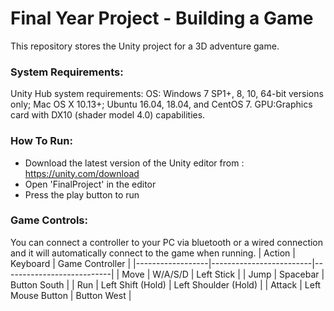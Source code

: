# Final Year Project - Building a Game

This repository stores the Unity project for a 3D adventure game.

### System Requirements:
Unity Hub system requirements:
OS: Windows 7 SP1+, 8, 10, 64-bit versions only; Mac OS X 10.13+; Ubuntu 16.04, 18.04, and CentOS 7.
GPU:Graphics card with DX10 (shader model 4.0) capabilities.
### How To Run:
- Download the latest version of the Unity editor from : <https://unity.com/download>
- Open 'FinalProject' in the editor
- Press the play button to run

### Game Controls:
You can connect a controller to your PC via bluetooth or a wired connection and it will automatically connect to the game when running.
| Action          | Keyboard       | Game Controller        |
|------------------|-------------------------|---------------------------|
| Move            | W/A/S/D                 | Left Stick             |
| Jump            | Spacebar                | Button South                  |
| Run             | Left Shift (Hold)       | Left Shoulder (Hold)   |
| Attack          | Left Mouse Button       | Button West                  |

